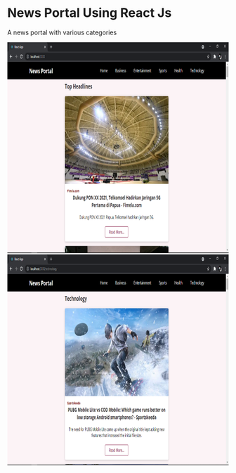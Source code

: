 # News Portal Using React Js

A news portal with various categories 

<img height="480px" src="screenshots/1.png"> <img height="480px" src="screenshots/2.png">
